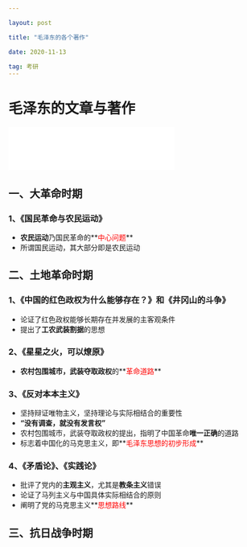 ```yaml
---

layout: post

title: "毛泽东的各个著作"

date: 2020-11-13

tag: 考研
---
```


# 毛泽东的文章与著作

<iframe frameborder="no" border="0" marginwidth="0" marginheight="0" width=330 height=86 src="//music.163.com/outchain/player?type=2&id=32785692&auto=0&height=66"></iframe>

<!-- more -->

## 一、大革命时期

### 1、《国民革命与农民运动》

- **农民运动**乃国民革命的**<font color=red>中心问题</font>**
- 所谓国民运动，其大部分即是农民运动



## 二、土地革命时期

### 1、《中国的红色政权为什么能够存在？》和《井冈山的斗争》

- 论证了红色政权能够长期存在并发展的主客观条件
- 提出了**工农武装割据**的思想



### 2、《星星之火，可以燎原》

- **农村包围城市，武装夺取政权**的**<font color=red>革命道路</font>**



### 3、《反对本本主义》

- 坚持辩证唯物主义，坚持理论与实际相结合的重要性
- **“没有调查，就没有发言权”**
- 农村包围城市，武装夺取政权的提出，指明了中国革命**唯一正确**的道路
- 标志着中国化的马克思主义，即**<font color=red>毛泽东思想的初步形成</font>**



### 4、《矛盾论》、《实践论》

- 批评了党内的**主观主义**，尤其是**教条主义**错误
- 论证了马列主义与中国具体实际相结合的原则
- 阐明了党的马克思主义**<font color=red>思想路线</font>**



## 三、抗日战争时期

